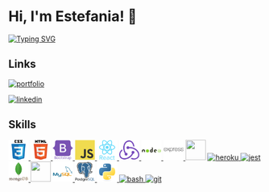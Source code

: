 # Hi, I'm Estefania! 👋

<div align="left"><a href="https://git.io/typing-svg"><img src="https://readme-typing-svg.herokuapp.com?font=Fira+Code&pause=1000&width=435&lines=I'm+a+Full-Stack+Software+Developer" alt="Typing SVG" /></a></div>

## Links
[![portfolio](https://img.shields.io/badge/my_portfolio-000?style=for-the-badge&logo=ko-fi&logoColor=white)](https://estefania-sosa-portfolio.netlify.app/)

[![linkedin](https://img.shields.io/badge/linkedin-0A66C2?style=for-the-badge&logo=linkedin&logoColor=white)](https://www.linkedin.com/in/estefania-sosa-oberlin/)

<link rel="stylesheet" href="https://cdn.jsdelivr.net/gh/devicons/devicon@{{ latestReleaseTagging }}/devicon.min.css">

## Skills
<p align="left">
	<a backgroundColor="lightgray" href="https://www.w3schools.com/css/" target="_blank"> 
		<img src="https://raw.githubusercontent.com/devicons/devicon/master/icons/css3/css3-original-wordmark.svg" alt="css3" width="40" height="40"/> 
	</a>
	<a href="https://www.w3.org/html/" target="_blank"> 
		<img src="https://raw.githubusercontent.com/devicons/devicon/master/icons/html5/html5-original-wordmark.svg" alt="html5" width="40" height="40"/> 
	</a> 
	<a href="https://getbootstrap.com" target="_blank"> 
		<img src="https://raw.githubusercontent.com/devicons/devicon/master/icons/bootstrap/bootstrap-plain-wordmark.svg" alt="bootstrap" width="40" height="40"/>
	<a href="https://developer.mozilla.org/en-US/docs/Web/JavaScript" target="_blank"> 
		<img src="https://raw.githubusercontent.com/devicons/devicon/master/icons/javascript/javascript-original.svg" alt="javascript" width="40" height="40"/>
	</a>
	<a href="https://reactjs.org/" target="_blank"> 
		<img src="https://raw.githubusercontent.com/devicons/devicon/master/icons/react/react-original-wordmark.svg" alt="react" width="40" height="40"/> 
	</a> 
	<a href="https://redux.js.org" target="_blank"> 
		<img src="https://raw.githubusercontent.com/devicons/devicon/master/icons/redux/redux-original.svg" alt="redux" width="40" height="40"/> 
	</a> 
	<a href="https://nodejs.org" target="_blank"> 
		<img src="https://raw.githubusercontent.com/devicons/devicon/master/icons/nodejs/nodejs-original-wordmark.svg" alt="nodejs" width="40" height="40"/> 
	</a> 
	<a href="https://expressjs.com" target="_blank"> 
		<img src="https://raw.githubusercontent.com/devicons/devicon/master/icons/express/express-original-wordmark.svg" alt="express" width="40" height="40"/> 
	</a> <img width="40" height="40" src="https://cdn.jsdelivr.net/gh/devicons/devicon/icons/sequelize/sequelize-original.svg" />
	<a href="https://heroku.com" target="_blank"> 
		<img src="https://www.vectorlogo.zone/logos/heroku/heroku-icon.svg" alt="heroku" width="40" height="40"/> 
	</a>
	<a href="https://jestjs.io" target="_blank"> 
		<img src="https://www.vectorlogo.zone/logos/jestjsio/jestjsio-icon.svg" alt="jest" width="40" height="40"/> 
	</a>
	<a href="https://www.mongodb.com/" target="_blank">
		<img src="https://raw.githubusercontent.com/devicons/devicon/master/icons/mongodb/mongodb-original-wordmark.svg" alt="mongodb" width="40" height="40"/> 
	</a><img width="40" height="40" src="https://cdn.jsdelivr.net/gh/devicons/devicon/icons/firebase/firebase-plain-wordmark.svg" /> 
	<a href="https://www.mysql.com/" target="_blank"> 
		<img src="https://raw.githubusercontent.com/devicons/devicon/master/icons/mysql/mysql-original-wordmark.svg" alt="mysql" width="40" height="40"/> 
	</a> 
	<a href="https://www.postgresql.org" target="_blank"> 
		<img src="https://raw.githubusercontent.com/devicons/devicon/master/icons/postgresql/postgresql-original-wordmark.svg" alt="postgresql" width="40" height="40"/> 
	</a> 
	<a href="https://www.python.org" target="_blank"> 
		<img src="https://raw.githubusercontent.com/devicons/devicon/master/icons/python/python-original.svg" alt="python" width="40" height="40"/> 
	</a> 
          	<a href="https://www.gnu.org/software/bash/" target="_blank"> 
		<img src="https://www.vectorlogo.zone/logos/gnu_bash/gnu_bash-icon.svg" alt="bash" width="40" height="40"/> 
	</a>
	<a href="https://git-scm.com/" target="_blank"> 
		<img src="https://www.vectorlogo.zone/logos/git-scm/git-scm-icon.svg" alt="git" width="40" height="40"/> 
	</a> 
</p>

<!--
<img width="40" height="40" src="https://cdn.jsdelivr.net/gh/devicons/devicon/icons/html5/html5-original-wordmark.svg" />  <img width="40" height="40" src="https://cdn.jsdelivr.net/gh/devicons/devicon/icons/css3/css3-original-wordmark.svg" />  <img width="40" height="40" src="https://cdn.jsdelivr.net/gh/devicons/devicon/icons/javascript/javascript-original.svg" />  <img width="40" height="40" src="https://cdn.jsdelivr.net/gh/devicons/devicon/icons/react/react-original-wordmark.svg" />  <img width="40" height="40" src="https://cdn.jsdelivr.net/gh/devicons/devicon/icons/sequelize/sequelize-original.svg" />  <img width="40" height="40" src="https://cdn.jsdelivr.net/gh/devicons/devicon/icons/postgresql/postgresql-original-wordmark.svg" />  <img width="40" height="40" src="https://cdn.jsdelivr.net/gh/devicons/devicon/icons/firebase/firebase-plain-wordmark.svg" />  <img width="40" height="40" src="https://cdn.jsdelivr.net/gh/devicons/devicon/icons/heroku/heroku-original.svg" />  <img width="40" height="40" src="https://cdn.jsdelivr.net/gh/devicons/devicon/icons/jest/jest-plain.svg" />  <img width="40" height="40" src="https://cdn.jsdelivr.net/gh/devicons/devicon/icons/redux/redux-original.svg" />  <img width="40" height="40" src="https://cdn.jsdelivr.net/gh/devicons/devicon/icons/mongodb/mongodb-original-wordmark.svg" />  <img width="40" height="40" src="https://cdn.jsdelivr.net/gh/devicons/devicon/icons/bootstrap/bootstrap-original.svg" />   <img width="40" height="40" src="https://cdn.jsdelivr.net/gh/devicons/devicon/icons/nodejs/nodejs-original-wordmark.svg" />   <img width="40" height="40" src="https://cdn.jsdelivr.net/gh/devicons/devicon/icons/git/git-plain-wordmark.svg" />   
          
          
<!--
**tefi-sosa/tefi-sosa** is a ✨ _special_ ✨ repository because its `README.md` (this file) appears on your GitHub profile.

Here are some ideas to get you started:

- 🔭 I’m currently working on ...
- 🌱 I’m currently learning ...
- 👯 I’m looking to collaborate on ...
- 🤔 I’m looking for help with ...
- 💬 Ask me about ...
- 📫 How to reach me: ...
- 😄 Pronouns: ...
- ⚡ Fun fact: ...
-->
